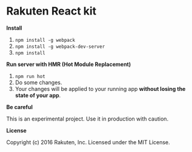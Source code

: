 # Rakuten React kit

**Install**

1. `npm install -g webpack`
1. `npm install -g webpack-dev-server`
1. `npm install`

**Run server with HMR (Hot Module Replacement)**
1. `npm run hot`
1. Do some changes.
1. Your changes will be applied to your running app **without losing the state of your app**.

**Be careful**

This is an experimental project. Use it in production with caution.

**License**

Copyright (c) 2016 Rakuten, Inc. Licensed under the MIT License.
